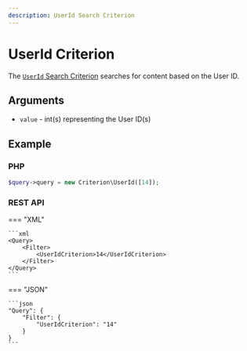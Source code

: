 ```yaml
---
description: UserId Search Criterion
---
```


# UserId Criterion

The [`UserId` Search Criterion](/api/php_api/php_api_reference/classes/Ibexa-Contracts-Core-Repository-Values-Content-Query-Criterion-UserId.html) searches for content based on the User ID.

## Arguments

- `value` - int(s) representing the User ID(s)

## Example

### PHP

``` php
$query->query = new Criterion\UserId([14]);
```

### REST API

=== "XML"

    ```xml
    <Query>
        <Filter>
            <UserIdCriterion>14</UserIdCriterion>
        </Filter>
    </Query>
    ```

=== "JSON"

    ```json
    "Query": {
        "Filter": {
            "UserIdCriterion": "14"
        }
    }
    ```
